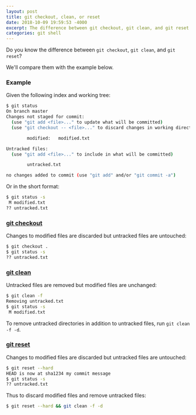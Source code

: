 ```yaml
---
layout: post
title: git checkout, clean, or reset
date: 2018-10-09 19:59:53 -4000
excerpt: The difference between git checkout, git clean, and git reset.
categories: git shell
---
```


Do you know the difference between `git checkout`, `git clean`, and `git reset`?

We'll compare them with the example below.

### Example

Given the following index and working tree:
```sh
$ git status
On branch master
Changes not staged for commit:
  (use "git add <file>..." to update what will be committed)
  (use "git checkout -- <file>..." to discard changes in working directory)

        modified:   modified.txt

Untracked files:
  (use "git add <file>..." to include in what will be committed)

        untracked.txt

no changes added to commit (use "git add" and/or "git commit -a")
```

Or in the short format:
```sh
$ git status -s
 M modified.txt
?? untracked.txt
```

### [git checkout](https://git-scm.com/docs/git-checkout)

Changes to modified files are discarded but untracked files are untouched:
```sh
$ git checkout .
$ git status -s
?? untracked.txt
```

### [git clean](https://git-scm.com/docs/git-clean)

Untracked files are removed but modified files are unchanged:
```sh
$ git clean -f
Removing untracked.txt
$ git status -s
 M modified.txt
```

To remove untracked directories in addition to untracked files, run `git clean -f -d`.

### [git reset](https://git-scm.com/docs/git-reset)

Changes to modified files are discarded but untracked files are untouched:
```sh
$ git reset --hard
HEAD is now at sha1234 my commit message
$ git status -s
?? untracked.txt
```

Thus to discard modified files and remove untracked files:
```sh
$ git reset --hard && git clean -f -d
```
